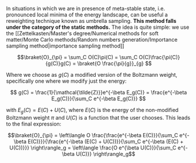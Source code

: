 In situations in which we are in presence of meta-stable state, i.e. pronounced local minima of the energy landscape, can be useful a reweighting technique known as umbrella sampling.
**This method falls under the category of the static methods.**
The idea is quite simple: we use the [[Zettelkasten/Master's degree/Numerical methods for soft matter/Monte Carlo methods/Random numbers generation/Importance sampling method|importance sampling method]]

$$\braket{O}_{\pi} = \sum_C O(C)\pi(C) = \sum_C O(C)\frac{\pi(C)}{g(C)}g(C) = \braket{O \frac{\pi}{g}}_{g} $$

Where we choose as $g(C)$ a modified version of the Boltzmann weight, specifically one where we modify just the energy:

$$ g(C) = \frac{1}{\mathcal{\tilde{Z}}}e^{-\beta E_g(C)} = \frac{e^{-\beta E_g(C)}}{\sum_C e^{-\beta E_g(C)}} $$

with $E_g(C) = E(C) + U(C)$, where $E(C)$ is the energy of the non-modified Boltzmann weight $\pi$ and $U(C)$ is a function 
that the user chooses.
This leads to the final expression:

$$\braket{O}_{\pi} = \left\langle O  \frac{\frac{e^{-\beta E(C)}}{\sum_C e^{-\beta E(C)}}}{\frac{e^{-\beta (E(C) + U(C))}}{\sum_C e^{-\beta (E(C) + U(C))}}} \right\rangle_g = \left\langle \frac{O  e^{\beta U(C)}}{\sum_C e^{-\beta U(C)}} \right\rangle_g$$

